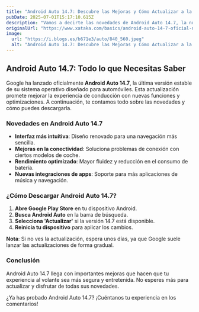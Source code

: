```yaml
---
title: "Android Auto 14.7: Descubre las Mejoras y Cómo Actualizar a la Versión Estable"
pubDate: 2025-07-01T15:17:10.615Z
description: "Vamos a decirte las novedades de Android Auto 14.7, la nueva versión de Android Auto que Google ha empezado ha liberado ya para todos los usuarios. Es el..."
originalUrl: "https://www.xataka.com/basics/android-auto-14-7-oficial-novedades-como-descargar-ultima-version-estable"
image:
  url: "https://i.blogs.es/b671e3/auto/840_560.jpeg"
  alt: "Android Auto 14.7: Descubre las Mejoras y Cómo Actualizar a la Versión Estable"
---
```


## **Android Auto 14.7: Todo lo que Necesitas Saber**

Google ha lanzado oficialmente **Android Auto 14.7**, la última versión estable de su sistema operativo diseñado para automóviles. Esta actualización promete mejorar la experiencia de conducción con nuevas funciones y optimizaciones. A continuación, te contamos todo sobre las novedades y cómo puedes descargarla.

### **Novedades en Android Auto 14.7**

- **Interfaz más intuitiva**: Diseño renovado para una navegación más sencilla.
- **Mejoras en la conectividad**: Soluciona problemas de conexión con ciertos modelos de coche.
- **Rendimiento optimizado**: Mayor fluidez y reducción en el consumo de batería.
- **Nuevas integraciones de apps**: Soporte para más aplicaciones de música y navegación.

### **¿Cómo Descargar Android Auto 14.7?**

1. **Abre Google Play Store** en tu dispositivo Android.
2. **Busca Android Auto** en la barra de búsqueda.
3. **Selecciona 'Actualizar'** si la versión 14.7 está disponible.
4. **Reinicia tu dispositivo** para aplicar los cambios.

**Nota**: Si no ves la actualización, espera unos días, ya que Google suele lanzar las actualizaciones de forma gradual.

### **Conclusión**

Android Auto 14.7 llega con importantes mejoras que hacen que tu experiencia al volante sea más segura y entretenida. No esperes más para actualizar y disfrutar de todas sus novedades.

¿Ya has probado Android Auto 14.7? ¡Cuéntanos tu experiencia en los comentarios!